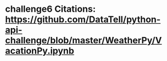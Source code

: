 # challenge6 Citations: https://github.com/DataTell/python-api-challenge/blob/master/WeatherPy/VacationPy.ipynb
